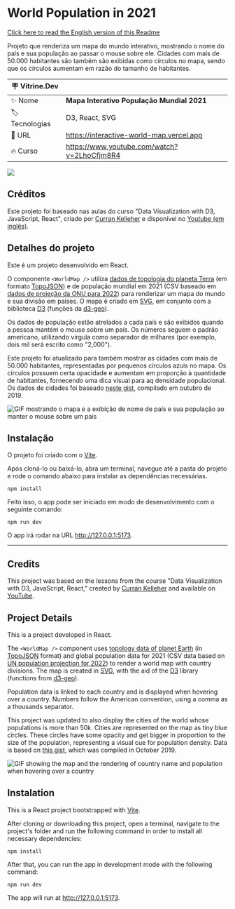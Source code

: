 # World Population in 2021

[Click here to read the English version of this Readme](#credits)

Projeto que renderiza um mapa do mundo interativo, mostrando o nome do país e sua população ao passar o mouse sobre ele. Cidades com mais de 50.000 habitantes são também são exibidas como círculos no mapa, sendo que os círculos aumentam em razão do tamanho de habitantes.

| :placard: Vitrine.Dev |     |
| -------------  | --- |
| :sparkles: Nome        | **Mapa Interativo População Mundial 2021**
| :label: Tecnologias | D3, React, SVG
| :rocket: URL         | https://interactive-world-map.vercel.app
| :fire: Curso     | https://www.youtube.com/watch?v=2LhoCfjm8R4

![](https://github.com/zingarelli/svg_smiley_face/assets/19349339/1b6e1592-ae09-4697-a4f1-89ef06fde00d#vitrinedev)

## Créditos 

Este projeto foi baseado nas aulas do curso "Data Visualization with D3, JavaScript, React", criado por [Curran Kelleher](https://www.youtube.com/channel/UCSwd_9jyX4YtDYm9p9MxQqw) e disponível no [Youtube (em inglês)](https://www.youtube.com/watch?v=2LhoCfjm8R4).

## Detalhes do projeto

Este é um projeto desenvolvido em React. 

O componente `<WorldMap />` utiliza [dados de topologia do planeta Terra](https://github.com/topojson/world-atlas) (em formato [TopoJSON](https://en.wikipedia.org/wiki/GeoJSON#TopoJSON)) e de população mundial em 2021 (CSV baseado em [dados de projeção da ONU para 2022](https://population.un.org/wpp/Download/Standard/MostUsed/)) para renderizar um mapa do mundo e sua divisão em países. O mapa é criado em [SVG](https://developer.mozilla.org/en-US/docs/Web/SVG), em conjunto com a biblioteca [D3](https://d3js.org) (funções da [d3-geo](https://github.com/d3/d3-geo)).

Os dados de população estão atrelados a cada país e são exibidos quando a pessoa mantém o mouse sobre um país. Os números seguem o padrão americano, utilizando vírgula como separador de milhares (por exemplo, dois mil será escrito como "2,000").

Este projeto foi atualizado para também mostrar as cidades com mais de 50.000 habitantes, representadas por pequenos círculos azuis no mapa. Os círculos possuem certa opacidade e aumentam em proporção à quantidade de habitantes, fornecendo uma dica visual para aq densidade populacional. Os dados de cidades foi baseado [neste gist](https://gist.github.com/curran/13d30e855d48cdd6f22acdf0afe27286), compilado em outubro de 2019.

![GIF mostrando o mapa e a exibição de nome de país e sua população ao manter o mouse sobre um país](https://github.com/zingarelli/svg_smiley_face/assets/19349339/c0278e4f-b550-4015-9a6f-53ed648af7b9)

## Instalação

O projeto foi criado com o [Vite](https://vitejs.dev).

Após cloná-lo ou baixá-lo, abra um terminal, navegue até a pasta do projeto e rode o comando abaixo para instalar as dependências necessárias.

    npm install

Feito isso, o app pode ser iniciado em modo de desenvolvimento com o seguinte comando:

    npm run dev

O app irá rodar na URL http://127.0.0.1:5173.

---

## Credits

This project was based on the lessons from the course "Data Visualization with D3, JavaScript, React," created by [Curran Kelleher](https://www.youtube.com/channel/UCSwd_9jyX4YtDYm9p9MxQqw) and available on [YouTube](https://www.youtube.com/watch?v=2LhoCfjm8R4).

## Project Details

This is a project developed in React.

The `<WorldMap />` component uses [topology data of planet Earth](https://github.com/topojson/world-atlas) (in [TopoJSON](https://en.wikipedia.org/wiki/GeoJSON#TopoJSON) format) and global population data for 2021 (CSV data based on [UN population projection for 2022](https://population.un.org/wpp/Download/Standard/MostUsed/)) to render a world map with country divisions. The map is created in [SVG](https://developer.mozilla.org/en-US/docs/Web/SVG), with the aid of the [D3](https://d3js.org) library (functions from [d3-geo](https://github.com/d3/d3-geo)).

Population data is linked to each country and is displayed when hovering over a country. Numbers follow the American convention, using a comma as a thousands separator.

This project was updated to also display the cities of the world whose populations is more than 50k. Cities are represented on the map as tiny blue circles. These circles have some opacity and get bigger in proportion to the size of the population, representing a visual cue for population density. Data is based on [this gist](https://gist.github.com/curran/13d30e855d48cdd6f22acdf0afe27286), which was compiled in October 2019.


![GIF showing the map and the rendering of country name and population when hovering over a country](https://github.com/zingarelli/svg_smiley_face/assets/19349339/c0278e4f-b550-4015-9a6f-53ed648af7b9)

## Instalation

This is a React project bootstrapped with [Vite](https://vitejs.dev).

After cloning or downloading this project, open a terminal, navigate to the project's folder and run the following command in order to install all necessary dependencies:

    npm install

After that, you can run the app in development mode with the following command:

    npm run dev

The app will run at http://127.0.0.1:5173.